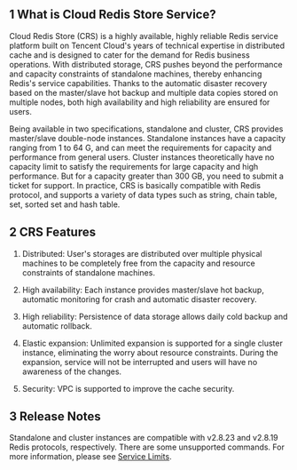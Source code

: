 ## 1 What is Cloud Redis Store Service?

Cloud Redis Store (CRS) is a highly available, highly reliable Redis service platform built on Tencent Cloud's years of technical expertise in distributed cache and is designed to cater for the demand for Redis business operations. With distributed storage, CRS pushes beyond the performance and capacity constraints of standalone machines, thereby enhancing Redis's service capabilities. Thanks to the automatic disaster recovery based on the master/slave hot backup and multiple data copies stored on multiple nodes, both high availability and high reliability are ensured for users.

Being available in two specifications, standalone and cluster, CRS provides master/slave double-node instances. Standalone instances have a capacity ranging from 1 to 64 G, and can meet the requirements for capacity and performance from general users. Cluster instances theoretically have no capacity limit to satisfy the requirements for large capacity and high performance. But for a capacity greater than 300 GB, you need to submit a ticket for support.
In practice, CRS is basically compatible with Redis protocol, and supports a variety of data types such as string, chain table, set, sorted set and hash table.

## 2 CRS Features

1) Distributed: User's storages are distributed over multiple physical machines to be completely free from the capacity and resource constraints of standalone machines.

2) High availability: Each instance provides master/slave hot backup, automatic monitoring for crash and automatic disaster recovery.

3) High reliability: Persistence of data storage allows daily cold backup and automatic rollback.

4) Elastic expansion: Unlimited expansion is supported for a single cluster instance, eliminating the worry about resource constraints. During the expansion, service will not be interrupted and users will have no awareness of the changes.

5) Security: VPC is supported to improve the cache security.

## 3 Release Notes

Standalone and cluster instances are compatible with v2.8.23 and v2.8.19 Redis protocols, respectively. There are some unsupported commands. For more information, please see [Service Limits](/doc/product/239/使用限制).
